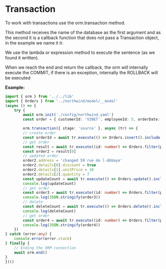 # Transaction

To work with transactions use the orm.transaction method.

This method receives the name of the database as the first argument and as the second it is a callback function that does not pass a Transaction object, in the example we name it tr.

We use the lambda or expression method to execute the sentence (as we found it written).

When we reach the end and return the callback, the orm will internally execute the COMMIT, if there is an exception, internally the ROLLBACK will be executed

**Example:**

```Typescript
import { orm } from '../../lib'
import { Orders } from '../northwind/model/__model'
(async () => {	
	try {		
		await orm.init('./config/northwind.yaml')
		const order = { customerId: 'VINET', employeeId: 5, orderDate: '1996-07-03T22:00:00.000Z', requiredDate: '1996-07-31T22:00:00.000Z', shippedDate: '1996-07-15T22:00:00.000Z', shipViaId: 3, freight: 32.38, name: 'Vins et alcools Chevalier', address: '59 rue de l-Abbaye', city: 'Reims', region: null, postalCode: '51100', country: 'France', details: [{ productId: 11, unitPrice: 14, quantity: 12, discount: !1 }, { productId: 42, unitPrice: 9.8, quantity: 10, discount: !1 }, { productId: 72, unitPrice: 34.8, quantity: 5, discount: !1 }] }

		orm.transaction({ stage: 'source' }, async (tr) => {
		// create order
		const orderId = await tr.execute(() => Orders.insert().include(p => p.details), order)
		// get order
		const result = await tr.execute((id: number) => Orders.filter(p => p.id === id).include(p => p.details), { id: orderId })
		const order2 = result[0]
		// updated order
		order2.address = 'changed 59 rue de l-Abbaye'
		order2.details[0].discount = true
		order2.details[1].unitPrice = 10
		order2.details[2].quantity = 7
		const updateCount = await tr.execute(() => Orders.update().include(p => p.details), order2)
		console.log(updateCount)
		// get order
		const order3 = await tr.execute((id: number) => Orders.filter(p => p.id === id).include(p => p.details), { id: orderId })
		console.log(JSON.stringify(order3))
		// delete
		const deleteCount = await tr.execute(() => Orders.delete().include(p => p.details), order3[0])
		console.log(deleteCount)
		// get order
		const order4 = await tr.execute((id: number) => Orders.filter(p => p.id === id).include(p => p.details), { id: orderId })
		console.log(JSON.stringify(order4))
	})	
} catch (error:any) {
	console.error(error.stack)
} finally {
	// Ending the ORM connection
	await orm.end()
}
})()
```
